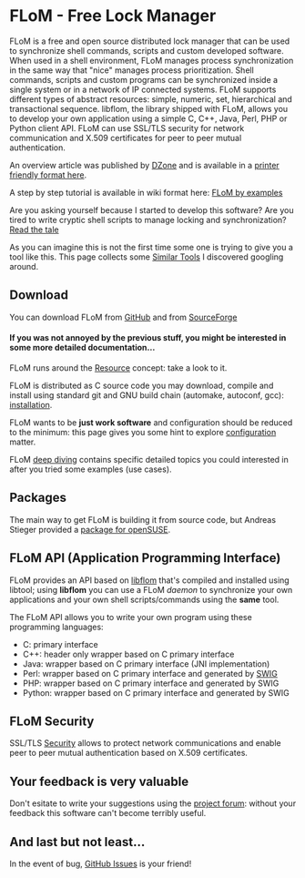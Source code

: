 # FLoM - Free Lock Manager

FLoM is a free and open source distributed lock manager that can be used to synchronize shell commands, scripts and custom developed software.
When used in a shell environment, FLoM manages process synchronization in the same way that "nice" manages process prioritization.
Shell commands, scripts and custom programs can be synchronized inside a single system or in a network of IP connected systems. FLoM supports different types of abstract resources: simple, numeric, set, hierarchical and transactional sequence.
libflom, the library shipped with FLoM, allows you to develop your own application using a simple C, C++, Java, Perl, PHP or Python client API.
FLoM can use SSL/TLS security for network communication and X.509 certificates for peer to peer mutual authentication.

An overview article was published by [DZone](https://dzone.com/articles/flom-the-free-lock-manager) and is available in a [printer friendly format here](FLoM_overview.pdf).

A step by step tutorial is available in wiki format here: [FLoM by examples](FLoM_by_examples/FLoM_by_examples.md)

Are you asking yourself because I started to develop this software? Are you tired to write cryptic shell scripts to manage locking and synchronization? [Read the tale](Read_the_Tale.md)

As you can imagine this is not the first time some one is trying to give you a tool like this. This page collects some [Similar Tools](Similar_Tools.md) I discovered googling around.

## Download
You can download FLoM from [GitHub](https://github.com/tiian/flom) and from [SourceForge](https://sourceforge.net/projects/flom/)

#### If you was not annoyed by the previous stuff, you might be interested in some more detailed documentation...

FLoM runs around the [Resource](Resource.md) concept: take a look to it.

FLoM is distributed as C source code you may download, compile and install using standard git and GNU build chain (automake, autoconf, gcc): [installation](Installation.md).

FLoM wants to be **just work software** and configuration should be reduced to the minimum: this page gives you some hint to explore [configuration](Configuration.md) matter.

FLoM [deep diving](Deep_Diving/Deep_Diving.md) contains specific detailed topics you could interested in after you tried some examples (use cases).

## Packages

The main way to get FLoM is building it from source code, but Andreas Stieger provided a [package for openSUSE](https://build.opensuse.org/package/show/utilities/flom).

## FLoM API (Application Programming Interface)
FLoM provides an API based on [libflom](libflom/libflom.md) that's compiled and installed using libtool; using **libflom** you can use a FLoM *daemon* to synchronize your own applications and your own shell scripts/commands using the **same** tool.

The FLoM API allows you to write your own program using these programming languages:

* C: primary interface
* C++: header only wrapper based on C primary interface
* Java: wrapper based on C primary interface (JNI implementation)
* Perl: wrapper based on C primary interface and generated by [SWIG](http://www.swig.org/)
* PHP: wrapper based on C primary interface and generated by SWIG
* Python: wrapper based on C primary interface and generated by SWIG

## FLoM Security
SSL/TLS [Security](security/Security.md) allows to protect network communications and enable peer to peer mutual authentication based on X.509 certificates.

## Your feedback is very valuable
Don't esitate to write your suggestions using the [project forum](http://sourceforge.net/p/flom/discussion/): without your feedback this software can't become terribly useful.

## And last but not least...
In the event of bug, [GitHub Issues](https://github.com/tiian/flom/issues) is your friend!
